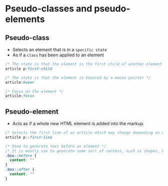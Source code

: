 # Pseudo-classes and pseudo-elements

## Pseudo-class
- Selects an element that is in a `specific state`
- As if a `class` has been applied to an element

```CSS
/* The state is that the element is the first child of another element */
article p:first-child

/* The state is that the element is hovered by a mouse pointer */
article:hover

/* Focus on the element */
article:focus
```

## Pseudo-element
- Acts as if a whole new HTML element is added into the markup.

```CSS
/* Selects the first line of an article which may change depending on width */
article p::first-line

/* Used to generate text before an element */
/* It is mostly use to generate some sort of content, such as shapes, before another element */
.box::before {
  content: ""
}
.box::after {
  content: ""
}
```
